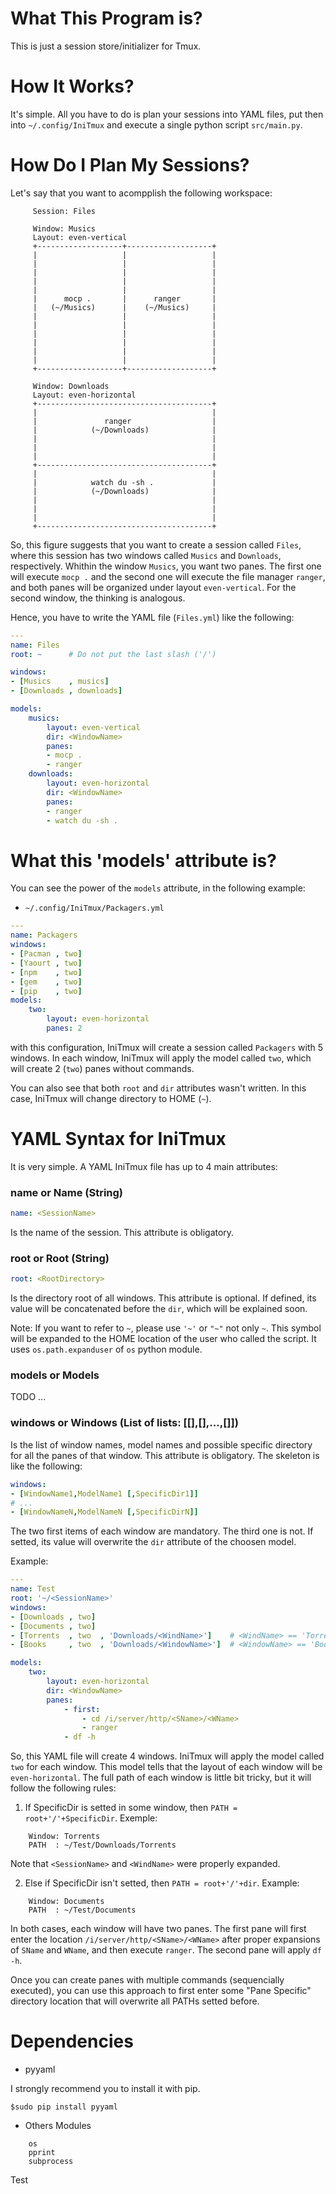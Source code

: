 
# What This Program is?

This is just a session store/initializer for Tmux.

# How It Works?

It's simple. All you have to do is plan your sessions into YAML files, put 
then into `~/.config/IniTmux` and execute a single python script `src/main.py`.

# How Do I Plan My Sessions?

Let's say that you want to acompplish the following workspace:

```text
     Session: Files

     Window: Musics
     Layout: even-vertical
     +-------------------+-------------------+
     |                   |                   |
     |                   |                   |
     |                   |                   |
     |                   |                   |
     |                   |                   |
     |      mocp .       |      ranger       |
     |   (~/Musics)      |    (~/Musics)     |
     |                   |                   |
     |                   |                   |
     |                   |                   |
     |                   |                   |
     |                   |                   |
     |                   |                   |
     +-------------------+-------------------+

     Window: Downloads
     Layout: even-horizontal
     +---------------------------------------+
     |                                       |
     |               ranger                  |
     |            (~/Downloads)              |
     |                                       |
     |                                       |
     |                                       |
     +---------------------------------------+
     |                                       |
     |            watch du -sh .             |
     |            (~/Downloads)              |
     |                                       |
     |                                       |
     |                                       |
     +---------------------------------------+
```

So, this figure suggests that you want to create a session called `Files`, where 
this session has two windows called `Musics` and `Downloads`, respectively. Whithin
the window `Musics`, you want two panes. The first one will execute `mocp .` and the 
second one will execute the file manager `ranger`, and both panes will be organized 
under layout `even-vertical`. For the second window, the thinking is analogous.

Hence, you have to write the YAML file (`Files.yml`) like the following:

```yaml
---
name: Files
root: ~      # Do not put the last slash ('/')

windows:
- [Musics    , musics]
- [Downloads , downloads]

models:
    musics:
        layout: even-vertical
        dir: <WindowName> 
        panes:
        - mocp .
        - ranger
    downloads:
        layout: even-horizontal
        dir: <WindowName> 
        panes:
        - ranger
        - watch du -sh .
```

# What this 'models' attribute is?

You can see the power of the `models` attribute, in the following example:

* `~/.config/IniTmux/Packagers.yml`
```yaml
---
name: Packagers
windows:
- [Pacman , two]
- [Yaourt , two]
- [npm    , two]
- [gem    , two]
- [pip    , two]
models:
    two:
        layout: even-horizontal
        panes: 2
```

with this configuration, IniTmux will create a session called `Packagers` with 5 windows. In each window, 
IniTmux will apply the model called `two`, which will create 2 (`two`) panes without commands. 

You can also see that both `root` and `dir` attributes wasn't written. In this case, IniTmux will change 
directory to HOME (`~`).

# YAML Syntax for IniTmux

It is very simple. A YAML IniTmux file has up to 4 main attributes:

### name or Name (String)

```yaml
name: <SessionName>
```

Is the name of the session. This attribute is obligatory. 

### root or Root (String)

```yaml
root: <RootDirectory>
```

Is the directory root of all windows. This attribute is optional. If defined, its value will be concatenated 
before the `dir`, which will be explained soon.

Note: If you want to refer to `~`, please use `'~'` or `"~"` not only `~`. This symbol will be expanded to the 
HOME location of the user who called the script. It uses `os.path.expanduser` of `os` python module.

### models or Models

TODO ...

### windows or Windows (List of lists: [[],[],...,[]])

Is the list of window names, model names and possible specific directory for all the panes of that window. This 
attribute is obligatory. The skeleton is like the following:

```yaml
windows: 
- [WindowName1,ModelName1 [,SpecificDir1]]
# ...
- [WindowNameN,ModelNameN [,SpecificDirN]]
```

The two first items of each window are mandatory. The third one is not. If setted, its value will overwrite the 
`dir` attribute of the choosen model.

Example:

```yaml
---
name: Test
root: '~/<SessionName>'
windows:
- [Downloads , two]
- [Documents , two]
- [Torrents  , two  , 'Downloads/<WindName>']    # <WindName> == 'Torrents'
- [Books     , two  , 'Downloads/<WindowName>']  # <WindowName> == 'Books'

models:
    two:
        layout: even-horizontal
        dir: <WindowName>
        panes:
            - first:
                - cd /i/server/http/<SName>/<WName>
                - ranger
            - df -h
```

So, this YAML file will create 4 windows. IniTmux will apply the model called `two` for each window. This model
tells that the layout of each window will be `even-horizontal`. The full path of each window is little bit tricky,
but it will follow the following rules:

1) If SpecificDir is setted in some window, then `PATH = root+'/'+SpecificDir`. Exemple:
    
```text
    Window: Torrents
    PATH  : ~/Test/Downloads/Torrents
```

Note that `<SessionName>` and `<WindName>` were properly expanded.

2) Else if SpecificDir isn't setted, then `PATH = root+'/'+dir`. Example:

```text
    Window: Documents
    PATH  : ~/Test/Documents
```

In both cases, each window will have two panes. The first pane will first enter the location `/i/server/http/<SName>/<WName>`
after proper expansions of `SName` and `WName`, and then execute `ranger`. The second pane will apply `df -h`.

Once you can create panes with multiple commands (sequencially executed), you can use this approach to first enter some "Pane Specific"
directory location that will overwrite all PATHs setted before.


# Dependencies

* pyyaml

I strongly recommend you to install it with pip.

    $sudo pip install pyyaml

* Others Modules

```text
    os
    pprint
    subprocess
```
Test
